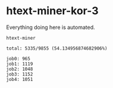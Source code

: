 # htext-miner-kor-3

Everything doing here is automated.

```
htext-miner

total: 5335/9855 (54.134956874682906%)

job0: 965
job1: 1119
job2: 1048
job3: 1152
job4: 1051
```